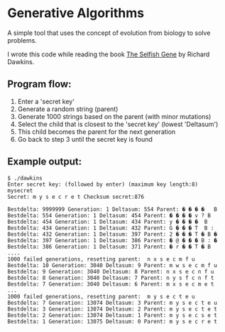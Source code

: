 Generative Algorithms
=====================

A simple tool that uses the concept of evolution from biology to solve problems.

I wrote this code while reading the book [The Selfish Gene](http://en.wikipedia.org/wiki/The_Selfish_Gene) by Richard Dawkins.

Program flow:
-------------
 1. Enter a 'secret key'
 2. Generate a random string (parent)
 3. Generate 1000 strings based on the parent (with minor mutations)
 4. Select the child that is closest to the 'secret key' (lowest 'Deltasum')
 5. This child becomes the parent for the next generation
 6. Go back to step 3 until the secret key is found


Example output:
---------------

    $ ./dawkins
    Enter secret key: (followed by enter) (maximum key length:8)
    mysecret
    Secret: m y s e c r e t Checksum secret:876

    Bestdelta: 9999999 Generation: 1 Deltasum: 554 Parent: � � � �   B  
    Bestdelta: 554 Generation: 1 Deltasum: 454 Parent: � � � � v ? B  
    Bestdelta: 454 Generation: 1 Deltasum: 434 Parent: y � � � �  B  
    Bestdelta: 434 Generation: 1 Deltasum: 432 Parent: G � � � T  B : 
    Bestdelta: 432 Generation: 1 Deltasum: 397 Parent: 2 � � � T � B � 
    Bestdelta: 397 Generation: 1 Deltasum: 386 Parent: � @ � � � B : � 
    Bestdelta: 386 Generation: 1 Deltasum: 371 Parent: � r � � T � B
    ....
    1000 failed generations, resetting parent:  n x s e c m f u
    Bestdelta: 10 Generation: 3040 Deltasum: 9 Parent: m w s e c m f u 
    Bestdelta: 9 Generation: 3040 Deltasum: 8 Parent: n x s e c n f u 
    Bestdelta: 8 Generation: 3040 Deltasum: 7 Parent: n y s f c n f t 
    Bestdelta: 7 Generation: 3040 Deltasum: 6 Parent: m x s e c m e t 
    ...
    1000 failed generations, resetting parent:  m y s e c t e u
    Bestdelta: 7 Generation: 13074 Deltasum: 3 Parent: m y s e c t e u 
    Bestdelta: 3 Generation: 13074 Deltasum: 2 Parent: m y s e c t e t 
    Bestdelta: 2 Generation: 13074 Deltasum: 1 Parent: m y s e c s e t 
    Bestdelta: 1 Generation: 13075 Deltasum: 0 Parent: m y s e c r e t
